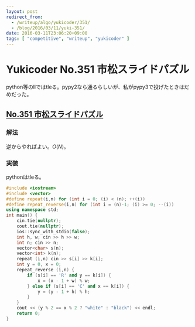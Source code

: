 ```yaml
---
layout: post
redirect_from:
  - /writeup/algo/yukicoder/351/
  - /blog/2016/03/11/yuki-351/
date: 2016-03-11T23:06:20+09:00
tags: [ "competitive", "writeup", "yukicoder" ]
---
```


# Yukicoder No.351 市松スライドパズル

python等のllではtleる。pypy2なら通るらしいが、私がpypy3で投げたときはだめだった。

## [No.351 市松スライドパズル](http://yukicoder.me/problems/735)

### 解法

逆からやればよい。$O(N)$。

### 実装

pythonはtleる。

``` c++
#include <iostream>
#include <vector>
#define repeat(i,n) for (int i = 0; (i) < (n); ++(i))
#define repeat_reverse(i,n) for (int i = (n)-1; (i) >= 0; --(i))
using namespace std;
int main() {
    cin.tie(nullptr);
    cout.tie(nullptr);
    ios::sync_with_stdio(false);
    int h, w; cin >> h >> w;
    int n; cin >> n;
    vector<char> s(n);
    vector<int> k(n);
    repeat (i,n) cin >> s[i] >> k[i];
    int y = 0, x = 0;
    repeat_reverse (i,n) {
        if (s[i] == 'R' and y == k[i]) {
            x = (x - 1 + w) % w;
        } else if (s[i] == 'C' and x == k[i]) {
            y = (y - 1 + h) % h;
        }
    }
    cout << (y % 2 == x % 2 ? "white" : "black") << endl;
    return 0;
}
```
